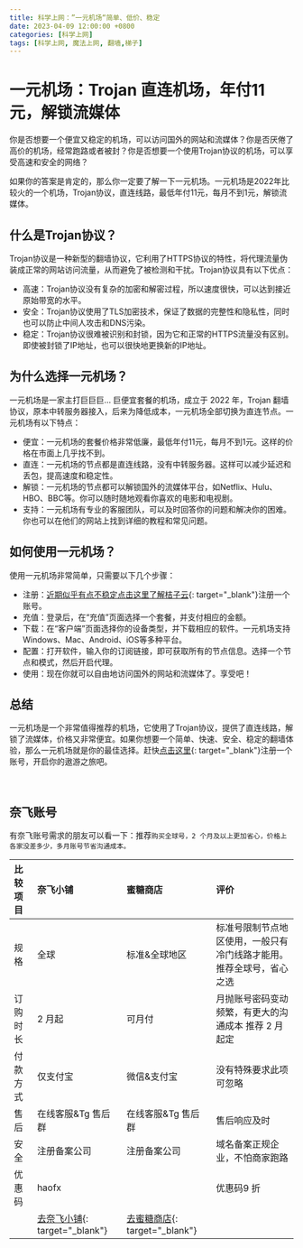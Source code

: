 ```yaml
---
title: 科学上网：”一元机场“简单、低价、稳定
date: 2023-04-09 12:00:00 +0800
categories: [科学上网]
tags: [科学上网, 魔法上网, 翻墙,梯子]
---
```


# 一元机场：Trojan 直连机场，年付11元，解锁流媒体

你是否想要一个便宜又稳定的机场，可以访问国外的网站和流媒体？你是否厌倦了高价的机场，经常跑路或者被封？你是否想要一个使用Trojan协议的机场，可以享受高速和安全的网络？

如果你的答案是肯定的，那么你一定要了解一下一元机场。一元机场是2022年比较火的一个机场，Trojan协议，直连线路，最低年付11元，每月不到1元，解锁流媒体。

## 什么是Trojan协议？

Trojan协议是一种新型的翻墙协议，它利用了HTTPS协议的特性，将代理流量伪装成正常的网站访问流量，从而避免了被检测和干扰。Trojan协议具有以下优点：

- 高速：Trojan协议没有复杂的加密和解密过程，所以速度很快，可以达到接近原始带宽的水平。
- 安全：Trojan协议使用了TLS加密技术，保证了数据的完整性和隐私性，同时也可以防止中间人攻击和DNS污染。
- 稳定：Trojan协议很难被识别和封锁，因为它和正常的HTTPS流量没有区别。即使被封锁了IP地址，也可以很快地更换新的IP地址。

## 为什么选择一元机场？

一元机场是一家主打巨巨巨… 巨便宜套餐的机场，成立于 2022 年，Trojan 翻墙协议，原本中转服务器接入，后来为降低成本，一元机场全部切换为直连节点。一元机场有以下特点：

- 便宜：一元机场的套餐价格非常低廉，最低年付11元，每月不到1元。这样的价格在市面上几乎找不到。
- 直连：一元机场的节点都是直连线路，没有中转服务器。这样可以减少延迟和丢包，提高速度和稳定性。
- 解锁：一元机场的节点都可以解锁国外的流媒体平台，如Netflix、Hulu、HBO、BBC等。你可以随时随地观看你喜欢的电影和电视剧。
- 支持：一元机场有专业的客服团队，可以及时回答你的问题和解决你的困难。你也可以在他们的网站上找到详细的教程和常见问题。

## 如何使用一元机场？

使用一元机场非常简单，只需要以下几个步骤：

- 注册：[近期似乎有点不稳定点击这里了解桔子云](https://juzi27.com/auth/register?code=jQab){: target="_blank"}注册一个账号。
- 充值：登录后，在“充值”页面选择一个套餐，并支付相应的金额。
- 下载：在“客户端”页面选择你的设备类型，并下载相应的软件。一元机场支持Windows、Mac、Android、iOS等多种平台。
- 配置：打开软件，输入你的订阅链接，即可获取所有的节点信息。选择一个节点和模式，然后开启代理。
- 使用：现在你就可以自由地访问国外的网站和流媒体了。享受吧！

## 总结

一元机场是一个非常值得推荐的机场，它使用了Trojan协议，提供了直连线路，解锁了流媒体，价格又非常便宜。如果你想要一个简单、快速、安全、稳定的翻墙体验，那么一元机场就是你的最佳选择。赶快[点击这里](https://一元机场.com/#/register?code=9Fgilnin){: target="_blank"}注册一个账号，开启你的遨游之旅吧。
<br/>
<br/>
<br/>

## 奈飞账号 

有奈飞账号需求的朋友可以看一下：推荐`购买全球号，2 个月及以上更加省心，价格上各家没差多少，多月账号节省沟通成本。`

| 比较项目 | 奈飞小铺                                                   | 蜜糖商店                                                     | 评价                                                         |
| :------- | :--------------------------------------------------------- | :----------------------------------------------------------- | :----------------------------------------------------------- |
| 规格     | 全球                                                       | 标准&全球地区                                                | 标准号限制节点地区使用，一般只有冷门线路才能用。推荐全球号，省心之选 |
| 订购时长 | 2 月起                                                     | 可月付                                                       | 月抛账号密码变动频繁，有更大的沟通成本 推荐 2 月起定         |
| 付款方式 | 仅支付宝                                                   | 微信&支付宝                                                  | 没有特殊要求此项可忽略                                       |
| 售后     | 在线客服&Tg 售后群                                         | 在线客服&Tg 售后群                                           | 售后响应及时                                                 |
| 安全     | 注册备案公司                                               | 注册备案公司                                                 | 域名备案正规企业，不怕商家跑路                               |
| 优惠码   | haofx                                                      |                                                              | 优惠码9 折                                                   |
|          | [去奈飞小铺](https://ihezu.plus/kPNu8G){: target="_blank"} | [去蜜糖商店](https://metshop.vip/#/?sid=MTU118154){: target="_blank"} |                                                              |

